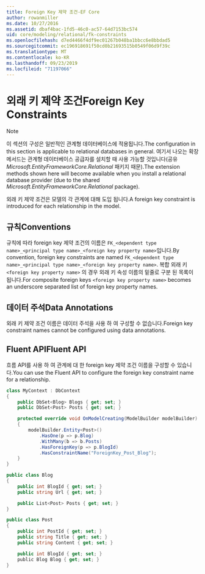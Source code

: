 ```yaml
---
title: Foreign Key 제약 조건-EF Core
author: rowanmiller
ms.date: 10/27/2016
ms.assetid: dbaf4bac-1fd5-46c0-ac57-64d7153bc574
uid: core/modeling/relational/fk-constraints
ms.openlocfilehash: d7ed4466f4df9ec01267b048ba1bbcc6e8bbdad5
ms.sourcegitcommit: ec196918691f50cd0b21693515b0549f06d9f39c
ms.translationtype: MT
ms.contentlocale: ko-KR
ms.lasthandoff: 09/23/2019
ms.locfileid: "71197066"
---
```

# <a name="foreign-key-constraints"></a><span data-ttu-id="527cb-102">외래 키 제약 조건</span><span class="sxs-lookup"><span data-stu-id="527cb-102">Foreign Key Constraints</span></span>

> [!NOTE]  
> <span data-ttu-id="527cb-103">이 섹션의 구성은 일반적인 관계형 데이터베이스에 적용됩니다.</span><span class="sxs-lookup"><span data-stu-id="527cb-103">The configuration in this section is applicable to relational databases in general.</span></span> <span data-ttu-id="527cb-104">여기서 나오는 확장 메서드는 관계형 데이터베이스 공급자를 설치할 때 사용 가능할 것입니다(공유 *Microsoft.EntityFrameworkCore.Relational* 패키지 때문).</span><span class="sxs-lookup"><span data-stu-id="527cb-104">The extension methods shown here will become available when you install a relational database provider (due to the shared *Microsoft.EntityFrameworkCore.Relational* package).</span></span>

<span data-ttu-id="527cb-105">외래 키 제약 조건은 모델의 각 관계에 대해 도입 됩니다.</span><span class="sxs-lookup"><span data-stu-id="527cb-105">A foreign key constraint is introduced for each relationship in the model.</span></span>

## <a name="conventions"></a><span data-ttu-id="527cb-106">규칙</span><span class="sxs-lookup"><span data-stu-id="527cb-106">Conventions</span></span>

<span data-ttu-id="527cb-107">규칙에 따라 foreign key 제약 조건의 이름은 `FK_<dependent type name>_<principal type name>_<foreign key property name>`입니다.</span><span class="sxs-lookup"><span data-stu-id="527cb-107">By convention, foreign key constraints are named `FK_<dependent type name>_<principal type name>_<foreign key property name>`.</span></span> <span data-ttu-id="527cb-108">복합 외래 키 `<foreign key property name>` 의 경우 외래 키 속성 이름의 밑줄로 구분 된 목록이 됩니다.</span><span class="sxs-lookup"><span data-stu-id="527cb-108">For composite foreign keys `<foreign key property name>` becomes an underscore separated list of foreign key property names.</span></span>

## <a name="data-annotations"></a><span data-ttu-id="527cb-109">데이터 주석</span><span class="sxs-lookup"><span data-stu-id="527cb-109">Data Annotations</span></span>

<span data-ttu-id="527cb-110">외래 키 제약 조건 이름은 데이터 주석을 사용 하 여 구성할 수 없습니다.</span><span class="sxs-lookup"><span data-stu-id="527cb-110">Foreign key constraint names cannot be configured using data annotations.</span></span>

## <a name="fluent-api"></a><span data-ttu-id="527cb-111">Fluent API</span><span class="sxs-lookup"><span data-stu-id="527cb-111">Fluent API</span></span>

<span data-ttu-id="527cb-112">흐름 API를 사용 하 여 관계에 대 한 foreign key 제약 조건 이름을 구성할 수 있습니다.</span><span class="sxs-lookup"><span data-stu-id="527cb-112">You can use the Fluent API to configure the foreign key constraint name for a relationship.</span></span>

<!-- [!code-csharp[Main](samples/core/relational/Modeling/FluentAPI/Relational/RelationshipConstraintName.cs?highlight=12)] -->
``` csharp
class MyContext : DbContext
{
    public DbSet<Blog> Blogs { get; set; }
    public DbSet<Post> Posts { get; set; }

    protected override void OnModelCreating(ModelBuilder modelBuilder)
    {
        modelBuilder.Entity<Post>()
            .HasOne(p => p.Blog)
            .WithMany(b => b.Posts)
            .HasForeignKey(p => p.BlogId)
            .HasConstraintName("ForeignKey_Post_Blog");
    }
}

public class Blog
{
    public int BlogId { get; set; }
    public string Url { get; set; }

    public List<Post> Posts { get; set; }
}

public class Post
{
    public int PostId { get; set; }
    public string Title { get; set; }
    public string Content { get; set; }

    public int BlogId { get; set; }
    public Blog Blog { get; set; }
}
```
